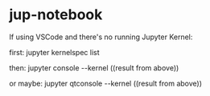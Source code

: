 # jup-notebook

If using VSCode and there's no running Jupyter Kernel:

first:
jupyter kernelspec list

then:
jupyter console --kernel ((result from above))

or maybe:
jupyter qtconsole --kernel ((result from above))
